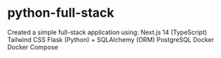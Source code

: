 # python-full-stack

Created a simple full-stack application using:
Next.js 14 (TypeScript)
Tailwind CSS
Flask (Python) + SQLAlchemy (ORM)
PostgreSQL
Docker
Docker Compose
